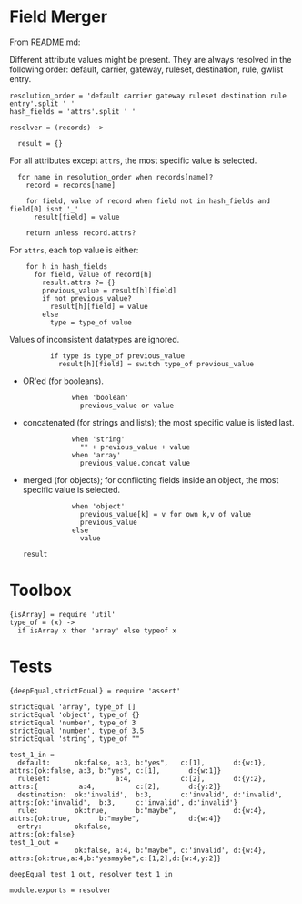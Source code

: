 Field Merger
============

From README.md:

Different attribute values might be present. They are always resolved in the following order: default, carrier, gateway, ruleset, destination, rule, gwlist entry.

    resolution_order = 'default carrier gateway ruleset destination rule entry'.split ' '
    hash_fields = 'attrs'.split ' '

    resolver = (records) ->

      result = {}

For all attributes except `attrs`, the most specific value is selected.

      for name in resolution_order when records[name]?
        record = records[name]

        for field, value of record when field not in hash_fields and field[0] isnt '_'
          result[field] = value

        return unless record.attrs?

For `attrs`, each top value is either:

        for h in hash_fields
          for field, value of record[h]
            result.attrs ?= {}
            previous_value = result[h][field]
            if not previous_value?
              result[h][field] = value
            else
              type = type_of value

Values of inconsistent datatypes are ignored.

              if type is type_of previous_value
                result[h][field] = switch type_of previous_value

- OR'ed (for booleans).

                  when 'boolean'
                    previous_value or value

- concatenated (for strings and lists); the most specific value is listed last.

                  when 'string'
                    "" + previous_value + value
                  when 'array'
                    previous_value.concat value

- merged (for objects); for conflicting fields inside an object, the most specific value is selected.

                  when 'object'
                    previous_value[k] = v for own k,v of value
                    previous_value
                  else
                    value

      result

Toolbox
=======

    {isArray} = require 'util'
    type_of = (x) ->
      if isArray x then 'array' else typeof x


Tests
=====

    {deepEqual,strictEqual} = require 'assert'

    strictEqual 'array', type_of []
    strictEqual 'object', type_of {}
    strictEqual 'number', type_of 3
    strictEqual 'number', type_of 3.5
    strictEqual 'string', type_of ""

    test_1_in =
      default:      ok:false, a:3, b:"yes",   c:[1],       d:{w:1},     attrs:{ok:false, a:3, b:"yes", c:[1],       d:{w:1}}
      ruleset:                a:4,            c:[2],       d:{y:2},     attrs:{          a:4,          c:[2],       d:{y:2}}
      destination:  ok:'invalid',  b:3,       c:'invalid', d:'invalid', attrs:{ok:'invalid',  b:3,     c:'invalid', d:'invalid'}
      rule:         ok:true,       b:"maybe",              d:{w:4},     attrs:{ok:true,       b:"maybe",            d:{w:4}}
      entry:        ok:false,                                           attrs:{ok:false}
    test_1_out =
                    ok:false, a:4, b:"maybe", c:'invalid', d:{w:4},     attrs:{ok:true,a:4,b:"yesmaybe",c:[1,2],d:{w:4,y:2}}

    deepEqual test_1_out, resolver test_1_in

    module.exports = resolver
